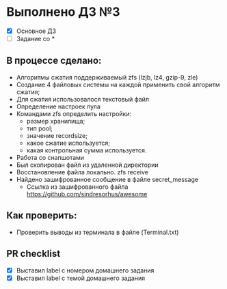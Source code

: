 # Выполнено ДЗ №3

 - [x] Основное ДЗ
 - [ ] Задание со *

## В процессе сделано:
 - Алгоритмы сжатия поддерживаемый zfs (lzjb, lz4, gzip-9, zle)
 - Создание 4 файловых системы на каждой применить свой алгоритм
сжатия;
 - Для сжатия использовалося текстовый файл
 - Определение настроек пула
 - Командами zfs определить настройки:
    - размер хранилища;
    - тип pool;
    - значение recordsize;
    - какое сжатие используется;
    - какая контрольная сумма используется.
 - Работа со снапшотами
 - Был скопирован файл из удаленной директории
 - Восстановление файла локально. zfs receive
 - Найдено зашифрованное сообщение в файле secret_message
    - Ссылка из зашифрованного файла https://github.com/sindresorhus/awesome

## Как проверить:
 - Проверить выводы из терминала в файле (Terminal.txt)

## PR checklist
 - [x] Выставил label с номером домашнего задания
 - [x] Выставил label с темой домашнего задания
